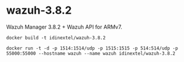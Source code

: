 # wazuh-3.8.2
Wazuh Manager 3.8.2 + Wazuh API for ARMv7.

```
docker build -t idinextel/wazuh-3.8.2 
```
```
docker run -t -d -p 1514:1514/udp -p 1515:1515 -p 514:514/udp -p 55000:55000 --hostname wazuh --name wazuh idinextel/wazuh-3.8.2
```


